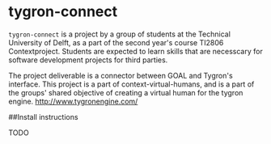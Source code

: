 # tygron-connect
`tygron-connect` is a project by a group of students at the Technical University of Delft, as a part of the second year's course TI2806 Contextproject. Students are expected to learn skills that are necesscary for software development projects for third parties. 

The project deliverable is a connector between GOAL and Tygron's interface. This project is a part of context-virtual-humans, and is a part of the groups' shared objective of creating a virtual human for the tygron engine. http://www.tygronengine.com/

##Install instructions

TODO
